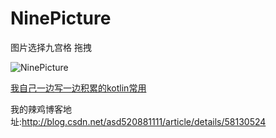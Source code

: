# NinePicture
图片选择九宫格 拖拽

![NinePicture](http://img.blog.csdn.net/20170227160758159?watermark/2/text/aHR0cDovL2Jsb2cuY3Nkbi5uZXQvYXNkNTIwODgxMTEx/font/5a6L5L2T/fontsize/400/fill/I0JBQkFCMA==/dissolve/70/gravity/SouthEast "NinePicture")

[我自己一边写一边积累的kotlin常用](https://github.com/KingZD/kotlin-lib)

我的辣鸡博客地址:http://blog.csdn.net/asd520881111/article/details/58130524
